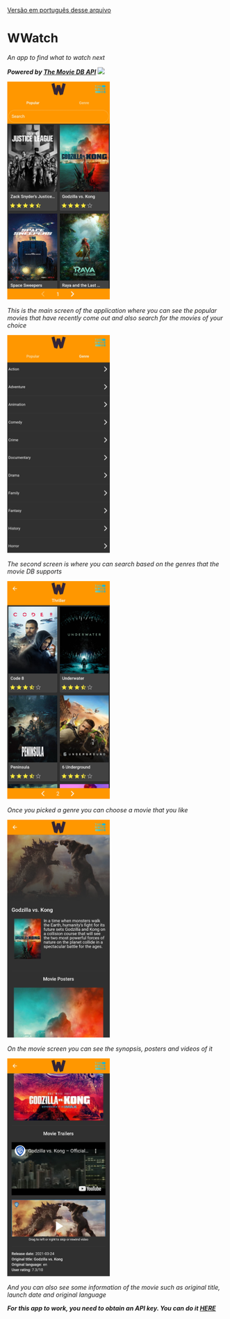 [Versão em português desse arquivo](https://github.com/guibrandalisee/wwatch/blob/master/READMEPT.md)

# WWatch

*An app to find what to watch next*

***Powered by [The Movie DB API](https://developers.google.com/android/guides/client-auth)***
<a href="https://www.themoviedb.org/"><img src="https://www.themoviedb.org/assets/2/v4/logos/v2/blue_square_2-d537fb228cf3ded904ef09b136fe3fec72548ebc1fea3fbbd1ad9e36364db38b.svg" height="15"></a>

<img src="https://github.com/Vaytorr/wwatch/blob/master/GitHubImages/popular.jpg" height="500">

*This is the main screen of the application where you can see the popular movies that have recently come out and also search for the movies of your choice*

<img src="https://github.com/Vaytorr/wwatch/blob/master/GitHubImages/genres.jpg" height="500">

*The second screen is where you can search based on the genres that the movie DB supports*

<img src="https://github.com/Vaytorr/wwatch/blob/master/GitHubImages/genre.jpg" height="500">

*Once you picked a genre you can choose a movie that you like*

<img src="https://github.com/Vaytorr/wwatch/blob/master/GitHubImages/MovieScreen.jpg" height="500">

*On the movie screen you can see the synopsis, posters and videos of it*

<img src="https://github.com/Vaytorr/wwatch/blob/master/GitHubImages/MovieScreen2.jpg" height="500">

*And you can also see some information of the movie such as original title, launch date and original language*

***For this app to work, you need to obtain an API key. You can do it [HERE](https://developers.themoviedb.org)***
